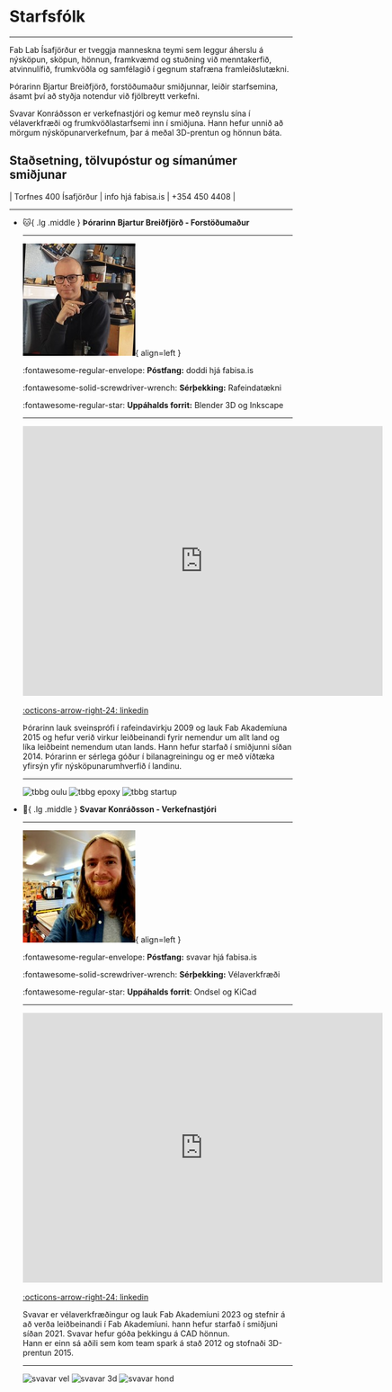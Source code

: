 

# Starfsfólk

---

Fab Lab Ísafjörður er tveggja manneskna teymi sem leggur áherslu á nýsköpun, sköpun, hönnun, framkvæmd og stuðning við menntakerfið, atvinnulífið, frumkvöðla og samfélagið í gegnum stafræna framleiðslutækni.<br> 

Þórarinn Bjartur Breiðfjörð, forstöðumaður smiðjunnar, leiðir starfsemina, ásamt því að styðja notendur við fjölbreytt verkefni. <br> 

Svavar Konráðsson er verkefnastjóri og kemur með reynslu sína í vélaverkfræði og frumkvöðlastarfsemi inn í smiðjuna. Hann hefur unnið að mörgum nýsköpunarverkefnum, þar á meðal 3D-prentun og hönnun báta.

## Staðsetning, tölvupóstur og símanúmer smiðjunar

|  Torfnes 400 Ísafjörður   |   info hjá fabisa.is   |   +354 450 4408  |

---

<style>
table {
    border-collapse: collapse;
}
table, th, td {
   border: none;
}
blockquote {
    border-left: none;
    padding-left: 10px;
}
</style>

<div class="grid cards" markdown>

-   :cat:{ .lg .middle } __Þórarinn Bjartur Breiðfjörð - Forstöðumaður__



    ---
    ![tbbg](../assets/img/images/tbbg.png){ align=left }
    

    :fontawesome-regular-envelope: **Póstfang:** doddi hjá fabisa.is

    :fontawesome-solid-screwdriver-wrench: **Sérþekking:** Rafeindatækni

    :fontawesome-regular-star: **Uppáhalds forrit:** Blender 3D og Inkscape

    ---
    

    <iframe title="DjOddi" frameborder="0" allowfullscreen mozallowfullscreen="true" webkitallowfullscreen="true" allow="autoplay; fullscreen; xr-spatial-tracking" xr-spatial-tracking execution-while-out-of-viewport execution-while-not-rendered web-share width="640" height="480" src="https://sketchfab.com/models/ee9372ef321e405aa8503d4f69141c68/embed?autospin=1&autostart=1&preload=1&dnt=1"> </iframe>

    [:octicons-arrow-right-24: linkedin](https://www.linkedin.com/in/hanndoddi/)

    Þórarinn lauk sveinsprófi í rafeindavirkju 2009 og lauk Fab Akademíuna 2015 og hefur verið virkur leiðbeinandi fyrir nemendur um allt land og líka leiðbeint nemendum utan lands. Hann hefur starfað í smiðjunni síðan 2014. Þórarinn er sérlega góður í bilanagreiningu og er með víðtæka yfirsýn yfir nýsköpunarumhverfið í landinu.

    ---

    ![tbbg oulu](https://scontent-lhr6-1.xx.fbcdn.net/v/t1.18169-9/26239431_10156901307507195_6655825369588295869_n.jpg?_nc_cat=110&ccb=1-7&_nc_sid=13d280&_nc_ohc=a2kTJ6tjdSAQ7kNvgGejXCD&_nc_ht=scontent-lhr6-1.xx&oh=00_AYAnSKtStPYRN_rRCRXIEBDxHFGyJXM1_PdOUCPfFa7NqA&oe=671BFB1C)
    ![tbbg epoxy](https://fabacademy.org/archives/2015/eu/students/gunnarsson.thorarinn_b.b/images/week13/img16w13.JPG)
    ![tbbg startup](https://scontent-lhr8-2.xx.fbcdn.net/v/t1.6435-9/64501840_2060863974023451_4801010113865318400_n.jpg?stp=dst-jpg_s960x960&_nc_cat=103&ccb=1-7&_nc_sid=13d280&_nc_ohc=MgSd7OINuEoQ7kNvgF_0Nfp&_nc_ht=scontent-lhr8-2.xx&_nc_gid=Aq2i6ze-C447VlYwmMWfgl6&oh=00_AYC8W3fWHK3e5tLcn_h6WARlZrJpxd2PB7D09hgHk3vbzg&oe=671C1830)



-   :elephant:{ .lg .middle } __Svavar Konráðsson - Verkefnastjóri__

    ---
    ![sk](../assets/img/images/sk.png){ align=left }


    :fontawesome-regular-envelope: **Póstfang:** svavar hjá fabisa.is

    :fontawesome-solid-screwdriver-wrench: **Sérþekking:** Vélaverkfræði

    :fontawesome-regular-star: **Uppáhalds forrit**: Ondsel og KiCad

    ---

    <iframe title="Scaniverse 2022-06-10 142722" frameborder="0" allowfullscreen mozallowfullscreen="true" webkitallowfullscreen="true" allow="autoplay; fullscreen; xr-spatial-tracking" xr-spatial-tracking execution-while-out-of-viewport execution-while-not-rendered web-share width="640" height="480" src="https://sketchfab.com/models/820d6e8c1d7744989cd0e9c1dabb1729/embed?autospin=1&autostart=1&preload=1&dnt=1"> </iframe>

    [:octicons-arrow-right-24: linkedin](https://www.linkedin.com/in/svavarkonradsson/)

    Svavar er vélaverkfræðingur og lauk Fab Akademíuni 2023 og stefnir á að verða leiðbeinandi í Fab Akademíuni. hann hefur starfað í smiðjuni síðan 2021. Svavar hefur góða þekkingu á CAD hönnun. <br> Hann er einn sá aðili sem kom team spark á stað 2012 og stofnaði 3D-prentun 2015.
     
     
    ---


    ![svavar vel](https://scontent-lhr6-1.xx.fbcdn.net/v/t39.30808-6/241162722_4706398752782265_5149155800181013365_n.png?_nc_cat=102&ccb=1-7&_nc_sid=127cfc&_nc_ohc=aY6hUsSxnmkQ7kNvgGdJ67d&_nc_ht=scontent-lhr6-1.xx&_nc_gid=AQT-Zqek0CGZhPMDDsEpCNS&oh=00_AYAhwBAZDDXuPLIps5YtW3fBdy0LgE5-FwDA2-Er9_KGZw&oe=66FA63BE)
    ![svavar 3d](https://scontent-lhr8-1.xx.fbcdn.net/v/t39.30808-6/241118342_4706398766115597_1474989873444507587_n.png?_nc_cat=111&ccb=1-7&_nc_sid=127cfc&_nc_ohc=QWnhhn0_7ioQ7kNvgG7iw5N&_nc_ht=scontent-lhr8-1.xx&_nc_gid=AORucawUabjbf2Q_XhlobZo&oh=00_AYClytNfabPi60Xxk-gUAc8ZCCq98bf6e5Nzd_qASuP17Q&oe=66FA5D18)
    ![svavar hond](https://scontent-lhr8-1.xx.fbcdn.net/v/t39.30808-6/240580256_4706398722782268_2006023340558570391_n.png?_nc_cat=107&ccb=1-7&_nc_sid=127cfc&_nc_ohc=CHAERf3eyP0Q7kNvgH1bfAx&_nc_ht=scontent-lhr8-1.xx&oh=00_AYBTo0YrVK68mY6p_LHHqxxtatmfTBxVyaaqdn6BZzoLtw&oe=66FA5B41)



</div>